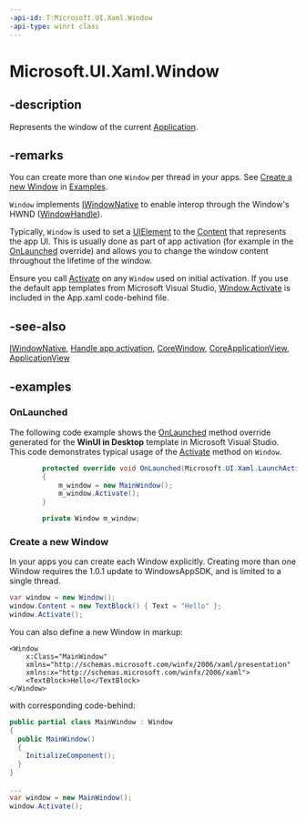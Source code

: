 ```yaml
---
-api-id: T:Microsoft.UI.Xaml.Window
-api-type: winrt class
---
```


<!-- Class syntax.
public class Window : Microsoft.UI.Xaml.IWindow, Microsoft.UI.Xaml.IWindow2
-->

# Microsoft.UI.Xaml.Window

## -description

Represents the window of the current [Application](application.md).

## -remarks

You can create more than one `Window` per thread in your apps. See [Create a new Window](#create-a-new-window) in [Examples](#-examples).

`Window` implements [IWindowNative](/windows/apps/winui/reference/iwindownative) to enable interop through the Window's HWND ([WindowHandle](/windows/apps/winui/reference/iwindownative-windowhandle)).

Typically, `Window` is used to set a [UIElement](uielement.md) to the [Content](window_content.md) that represents the app UI. This is usually done as part of app activation (for example in the [OnLaunched](application_onlaunched_1344752508.md) override) and allows you to change the window content throughout the lifetime of the window.

Ensure you call [Activate](window_activate_1797342875.md) on any `Window` used on initial activation. If you use the default app templates from Microsoft Visual Studio, [Window.Activate](window_activate_1797342875.md) is included in the App.xaml code-behind file.

## -see-also

[IWindowNative](/windows/apps/winui/reference/iwindownative), [Handle app activation](/windows/uwp/launch-resume/activate-an-app), [CoreWindow](/uwp/api/windows.ui.core.corewindow), [CoreApplicationView](/uwp/api/Windows.ApplicationModel.Core.CoreApplicationView), [ApplicationView](/uwp/api/Windows.UI.ViewManagement.ApplicationView)

## -examples

### OnLaunched

The following code example shows the [OnLaunched](application_onlaunched_1344752508.md) method override generated for the **WinUI in Desktop** template in Microsoft Visual Studio. This code demonstrates typical usage of the [Activate](window_activate_1797342875.md) method on `Window`.

``` csharp
        protected override void OnLaunched(Microsoft.UI.Xaml.LaunchActivatedEventArgs args)
        {
            m_window = new MainWindow();
            m_window.Activate();
        }

        private Window m_window;
```

### Create a new Window

In your apps you can create each Window explicitly. Creating more than one Window requires the 1.0.1 update to WindowsAppSDK, and is limited to a single thread.

```csharp
var window = new Window();
window.Content = new TextBlock() { Text = "Hello" };
window.Activate();
```

You can also define a new Window in markup:

```xaml
<Window 
    x:Class="MainWindow"
    xmlns="http://schemas.microsoft.com/winfx/2006/xaml/presentation"
    xmlns:x="http://schemas.microsoft.com/winfx/2006/xaml">
    <TextBlock>Hello</TextBlock>
</Window>
```

with corresponding code-behind:

```c#
public partial class MainWindow : Window
{
  public MainWindow()
  {
    InitializeComponent();
  }
}

...
var window = new MainWindow();
window.Activate();
```
